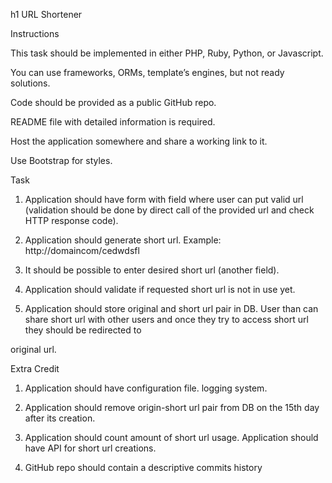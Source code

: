 
h1 URL Shortener


Instructions

This task should be implemented in either PHP, Ruby, Python, or Javascript. 

You can use frameworks, ORMs, template’s engines, but not ready solutions. 

Code should be provided as a public GitHub repo. 

README file with detailed information is required. 

Host the application somewhere and share a working link to it.

Use Bootstrap for styles.


Task

1. Application should have form with field where user can put valid url (validation should be done by direct call of the provided url and check HTTP response code).

2. Application should generate short url. Example: http://domaincom/cedwdsfl

3. It should be possible to enter desired short url (another field).

4. Application should validate if requested short url is not in use yet.

5. Application should store original and short url pair in DB. User than can share short url with other users and once they try to access short url they should be redirected to

original url.


Extra Credit

1. Application should have configuration file. logging system.

2. Application should remove origin-short url pair from DB on the 15th day after its creation.

3. Application should count amount of short url usage. Application should have API for short url creations.

4. GitHub repo should contain a descriptive commits history
